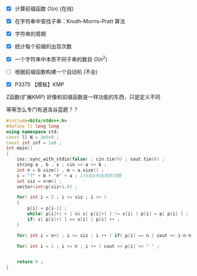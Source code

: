 - [x] 计算前缀函数 $`O(n)`$ (在线)
- [x] 在字符串中查找子串：Knuth–Morris–Pratt 算法
- [x] 字符串的周期
- [x]  统计每个前缀的出现次数
- [x] 一个字符串中本质不同子串的数目 $`O(n^2)`$  
- [ ] 根据前缀函数构建一个自动机 (不会)



- [x] P3375 【模板】KMP

Z函数(扩展KMP) 好像和前缀函数是一样功能的东西，只是定义不同

等等怎么专门有道洛谷蓝题？？

```cpp
#include<bits/stdc++.h>
#define ll long long
using namespace std;
const ll N = 3e5+9 ;
const int inf = 1e8 ;
int main()
{
    ios::sync_with_stdio(false) ; cin.tie(0) ; cout.tie(0) ;
    string a , b , s ; cin >> a >> b ;
    int n = b.size() , m = a.size() ;
    s = "?" + b + "#" + a ; //b在a中出现的次数
    int siz = n+m+1 ;
    vector<int>p(siz+1,0) ;

    for( int i = 2 ; i <= siz ; i ++ )
    {
        p[i] = p[i-1] ;
        while( p[i]+1 > 1 && s[ p[i]+1 ] != s[i] ) p[i] = p[ p[i] ] ;
        if( s[ p[i]+1 ] == s[i] ) p[i] ++ ;
    }

    for( int i = n+2 ; i <= siz ; i ++ ) if( p[i] == n ) cout << i-n-n << "\n" ;

    for( int i = 1 ; i <= n ; i ++ ) cout << p[i] << " " ;


    return 0 ;
}

```
